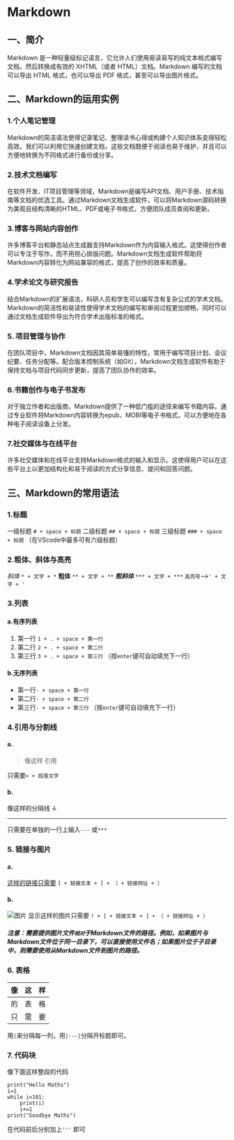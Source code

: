 # Markdown 


## 一、简介
Markdown 是一种轻量级标记语言，它允许人们使用易读易写的纯文本格式编写文档，然后转换成有效的 XHTML（或者 HTML）文档。Markdown 编写的文档可以导出 HTML 格式，也可以导出 PDF 格式，甚至可以导出图片格式。
## 二、Markdown的运用实例

### 1.个人笔记管理
Markdown的简洁语法使得记录笔记、整理读书心得或构建个人知识体系变得轻松高效。我们可以利用它快速创建文档，这些文档既便于阅读也易于维护，并且可以方便地转换为不同格式进行备份或分享。

### 2.技术文档编写
在软件开发、IT项目管理等领域，Markdown是编写API文档、用户手册、技术指南等文档的优选工具。通过Markdown文档生成软件，可以将Markdown源码转换为美观且结构清晰的HTML、PDF或电子书格式，方便团队成员查阅和更新。

### 3.博客与网站内容创作
许多博客平台和静态站点生成器支持Markdown作为内容输入格式。这使得创作者可以专注于写作，而不用担心排版问题。Markdown文档生成软件帮助将Markdown内容转化为网站兼容的格式，提高了创作的效率和质量。

### 4.学术论文与研究报告
结合Markdown的扩展语法，科研人员和学生可以编写含有复杂公式的学术文档。Markdown的简洁性和易读性使得学术文档的编写和审阅过程更加顺畅，同时可以通过文档生成软件导出为符合学术出版标准的格式。

### 5. 项目管理与协作
在团队项目中，Markdown文档因其简单易懂的特性，常用于编写项目计划、会议纪要、任务分配等。配合版本控制系统（如Git），Markdown文档生成软件有助于保持文档与项目代码同步更新，提高了团队协作的效率。

### 6.书籍创作与电子书发布
对于独立作者和出版商，Markdown提供了一种低门槛的途径来编写书籍内容。通过专业软件将Markdown内容转换为epub、MOBI等电子书格式，可以方便地在各种电子阅读设备上分发。

### 7.社交媒体与在线平台
许多社交媒体和在线平台支持Markdown格式的输入和显示。这使得用户可以在这些平台上以更加结构化和易于阅读的方式分享信息、提问和回答问题。


## 三、Markdown的常用语法

### 1.标题
一级标题 ` # + space + 标题 `
二级标题 ` ## + space + 标题 `
三级标题 ` ### + space + 标题 `
（在VScode中最多可有六级标题）

### 2.粗体、斜体与高亮
*斜体* `* + 文字 + *`
**粗体** `** + 文字 + **`
***粗斜体*** `*** + 文字 + ***`
`高亮号`—>` ' + 文字 + ' `

### 3.列表
#### a.有序列表
1. 第一行 `1 + . + space + 第一行`
2. 第二行 `2 + . + space + 第二行`
3. 第三行 `3 + . + space + 第三行`
（按`enter`键可自动填充下一行）

#### b.无序列表
  - 第一行`- + space + 第一行`
  - 第二行`- + space + 第二行`
  - 第三行`- + space + 第三行`
（按`enter`键可自动填充下一行）

### 4.引用与分割线
#### a.
>像这样
 引用

只需要`> + 段落文字`

#### b.
像这样的分隔线 ↓

---
只需要在单独的一行上输入`---` 或`***`


### 5. 链接与图片

#### a.
[这样的链接只需要](https://github.com/ULEP/Hello-Git.git)
`[ + 链接文本 + ] + （ + 链接网址 + ）`

#### b.
![图片](IMG_5976.JPG)
显示这样的图片只需要 `! + [ + 链接文本 + ] + （ + 链接网址 + ）`

##### 注意：需要提供图片文件`相对`于Markdown文件的路径。例如，如果图片与Markdown文件位于同一目录下，可以直接使用文件名；如果图片位于子目录中，则需要使用从Markdown文件到图片的路径。


### 6. 表格
| 像|这|样|
|---|---|---|
|的|表|格|
|只|需|要|

用`|`来分隔每一列，用`|---|`分隔开标题即可。

### 7. 代码块
像下面这样整段的代码
```
print("Hello Maths")
i=1
while i<101:
    print(i)
    i+=1
print("Goodbye Maths")
```
在代码前后分别加上`'''` 即可









